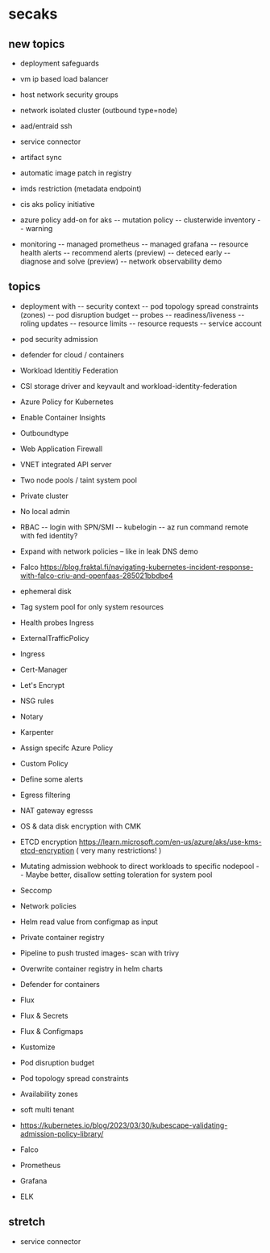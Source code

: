 # secaks


## new topics

- deployment safeguards
- vm ip based load balancer
- host network security groups
- network isolated cluster (outbound type=node)
- aad/entraid ssh
- service connector
- artifact sync
- automatic image patch in registry
- imds restriction (metadata endpoint)
- cis aks policy initiative
- azure policy add-on for aks
-- mutation policy
-- clusterwide inventory
-- warning

- monitoring
-- managed prometheus
-- managed grafana
-- resource health alerts
-- recommend alerts (preview)
-- deteced early
-- diagnose and solve (preview)
-- network observability demo


## topics




- deployment with
-- security context
-- pod topology spread constraints (zones)
-- pod disruption budget
-- probes
-- readiness/liveness
-- roling updates
-- resource limits
-- resource requests
-- service account
- pod security admission
- defender for cloud / containers














- Workload Identitiy Federation
- CSI storage driver and keyvault and workload-identity-federation
- Azure Policy for Kubernetes
- Enable Container Insights
- Outboundtype
- Web Application Firewall
- VNET integrated API server
- Two node pools / taint system pool
- Private cluster
- No local admin
- RBAC
-- login with SPN/SMI
-- kubelogin
-- az run command remote with fed identity?
- Expand with network policies – like in leak DNS demo
- Falco https://blog.fraktal.fi/navigating-kubernetes-incident-response-with-falco-criu-and-openfaas-285021bbdbe4
- ephemeral disk
- Tag system pool for only system resources
- Health probes Ingress
- ExternalTrafficPolicy
- Ingress
- Cert-Manager
- Let's Encrypt
- NSG rules
- Notary
- Karpenter
- Assign specifc Azure Policy
- Custom Policy
- Define some alerts
- Egress filtering
- NAT gateway egresss
- OS & data disk encryption with CMK
- ETCD encryption https://learn.microsoft.com/en-us/azure/aks/use-kms-etcd-encryption ( very many restrictions! )
- Mutating admission webhook to direct workloads to specific nodepool
-- Maybe better, disallow setting toleration for system pool 
- Seccomp
- Network policies
- Helm read value from configmap as input
- Private container registry
- Pipeline to push trusted images- scan with trivy
- Overwrite container registry in helm charts
- Defender for containers
- Flux
- Flux & Secrets
- Flux & Configmaps
- Kustomize
- Pod disruption budget
- Pod topology spread constraints
- Availability zones
- soft multi tenant
- https://kubernetes.io/blog/2023/03/30/kubescape-validating-admission-policy-library/
- Falco
- Prometheus
- Grafana
- ELK

## stretch

- service connector
